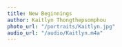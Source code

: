 ```yaml
---
title: New Beginnings
author: Kaitlyn Thongthepsomphou
photo_url: "/portraits/Kaitlyn.jpg"
audio_url: "/audio/Kaitlyn.m4a"
---
```


